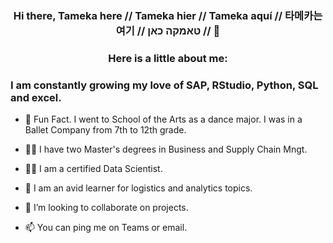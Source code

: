 

<h3 align="center">
Hi there, Tameka here // Tameka hier // Tameka aquí // 타메카는 여기 // טאמקה כאן // 👋

<h3 align="center">
Here is a little about me:


### I am constantly growing my love of SAP, RStudio, Python, SQL and excel. 
- 💃 Fun Fact. I went to School of the Arts as a dance major. I was in a Ballet Company from 7th to 12th grade.
- 🧜‍♀️ I have two Master's degrees in Business and Supply Chain Mngt.
- 🧞‍♀️ I am a certified Data Scientist. 
- 🌱 I am an avid learner for logistics and analytics topics.
- 💞️ I’m looking to collaborate on projects. 
- 📫 You can ping me on Teams or email.

  <h2 align="center">
  

<!---
TGillettSE/TGillettSE is a ✨ special ✨ repository because its `README.md` (this file) appears on your GitHub profile.
You can click the Preview link to take a look at your changes.
--->
